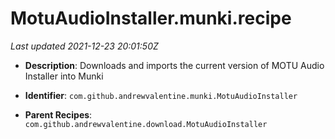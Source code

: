 # MotuAudioInstaller.munki.recipe

_Last updated 2021-12-23 20:01:50Z_

- **Description**: Downloads and imports the current version of MOTU Audio Installer into Munki

- **Identifier**: `com.github.andrewvalentine.munki.MotuAudioInstaller`

- **Parent Recipes**: `com.github.andrewvalentine.download.MotuAudioInstaller`
